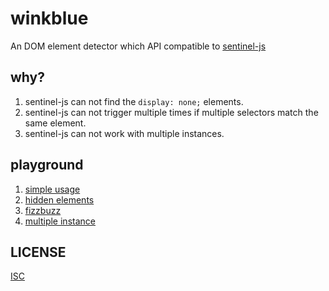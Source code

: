 # winkblue

An DOM element detector which API compatible to [sentinel-js](https://github.com/muicss/sentineljs)

## why?

1. sentinel-js can not find the `display: none;` elements.
2. sentinel-js can not trigger multiple times if multiple selectors match the same element.
3. sentinel-js can not work with multiple instances.

## playground

1. [simple usage](https://flandredaisuki.github.io/winkblue/play/simple)
2. [hidden elements](https://flandredaisuki.github.io/winkblue/play/hidden)
3. [fizzbuzz](https://flandredaisuki.github.io/winkblue/play/fizzbuzz)
4. [multiple instance](https://flandredaisuki.github.io/winkblue/play/multi-instance)

## LICENSE

[ISC](LICENSE)
